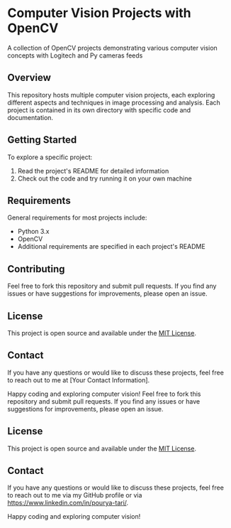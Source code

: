 # Computer Vision Projects with OpenCV

A collection of OpenCV projects demonstrating various computer vision concepts with Logitech and Py cameras feeds

## Overview

This repository hosts multiple computer vision projects, each exploring different aspects and techniques in image processing and analysis. Each project is contained in its own directory with specific code and documentation.

## Getting Started

To explore a specific project:

1. Read the project's README for detailed information
2. Check out the code and try running it on your own machine

## Requirements

General requirements for most projects include:
- Python 3.x
- OpenCV
- Additional requirements are specified in each project's README

## Contributing

Feel free to fork this repository and submit pull requests. If you find any issues or have suggestions for improvements, please open an issue.

## License

This project is open source and available under the [MIT License](LICENSE).

## Contact

If you have any questions or would like to discuss these projects, feel free to reach out to me at [Your Contact Information].

Happy coding and exploring computer vision!
Feel free to fork this repository and submit pull requests. If you find any issues or have suggestions for improvements, please open an issue.

## License

This project is open source and available under the [MIT License](LICENSE).

## Contact

If you have any questions or would like to discuss these projects, feel free to reach out to me via my GitHub profile or via https://www.linkedin.com/in/pourya-tari/.

Happy coding and exploring computer vision!
